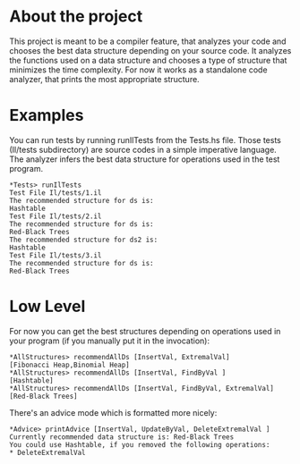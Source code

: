 # About the project
This project is meant to be a compiler feature, that analyzes your code and chooses the best data structure depending on your source code. It analyzes the functions used on a data structure and chooses a type of structure that minimizes the time complexity. For now it works as a standalone code analyzer, that prints the most appropriate structure.

# Examples

You can run tests by running runIlTests from the Tests.hs file. Those tests (Il/tests subdirectory) are source codes in a simple imperative language. The analyzer infers the best data structure for operations used in the test program.

	*Tests> runIlTests
	Test File Il/tests/1.il
	The recommended structure for ds is:
	Hashtable
	Test File Il/tests/2.il
	The recommended structure for ds is:
	Red-Black Trees
	The recommended structure for ds2 is:
	Hashtable
	Test File Il/tests/3.il
	The recommended structure for ds is:
	Red-Black Trees

# Low Level

For now you can get the best structures depending on operations used in your program (if you manually put it in the invocation):

	*AllStructures> recommendAllDs [InsertVal, ExtremalVal]
	[Fibonacci Heap,Binomial Heap]
	*AllStructures> recommendAllDs [InsertVal, FindByVal ]
	[Hashtable]
	*AllStructures> recommendAllDs [InsertVal, FindByVal, ExtremalVal]  
	[Red-Black Trees]

There's an advice mode which is formatted more nicely:

	*Advice> printAdvice [InsertVal, UpdateByVal, DeleteExtremalVal ]
	Currently recommended data structure is: Red-Black Trees
	You could use Hashtable, if you removed the following operations:
	* DeleteExtremalVal


